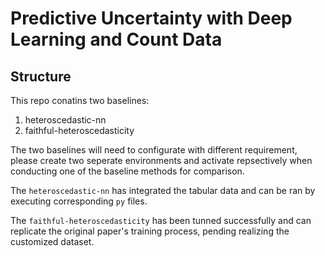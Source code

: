 # Predictive Uncertainty with Deep Learning and Count Data

## Structure

This repo conatins two baselines: 
1. heteroscedastic-nn
2. faithful-heteroscedasticity

The two baselines will need to configurate with different requirement, please create two seperate environments and activate repsectively when conducting one of the baseline methods for comparison.

The `heteroscedastic-nn` has integrated the tabular data and can be ran by executing corresponding `py` files.

The `faithful-heteroscedasticity` has been tunned successfully and can replicate the original paper's training process, pending realizing the customized dataset.
